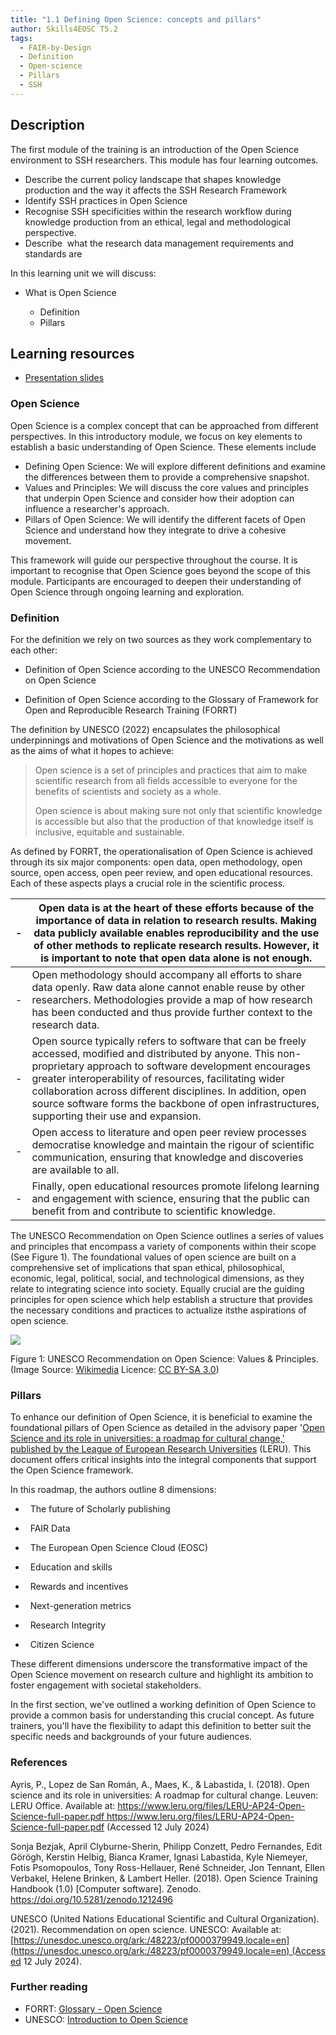 ```yaml
---
title: "1.1 Defining Open Science: concepts and pillars"
author: Skills4EOSC T5.2
tags:
  - FAIR-by-Design
  - Definition
  - Open-science
  - Pillars
  - SSH
---
```

## Description

The first module of the training is an introduction of the Open Science environment to SSH researchers. This module has four learning outcomes.

- Describe the current policy landscape that shapes knowledge production and the way it affects the SSH Research Framework
- Identify SSH practices in Open Science
- Recognise SSH specificities within the research workflow during knowledge production from an ethical, legal and methodological perspective.
- Describe  what the research data management requirements and standards are

In this learning unit we will discuss:

- What is Open Science

	- Definition
	- Pillars   

## Learning resources

- [Presentation slides](https://docs.google.com/presentation/d/1NcyRkUjVdxTQ9gp0YvvUseGT_fMaOaLB/edit?usp=sharing&ouid=102604071504748959042&rtpof=true&sd=true)

### Open Science


Open Science is a complex concept that can be approached from different perspectives. In this introductory module, we focus on key elements to establish a basic understanding of Open Science. These elements include

- Defining Open Science: We will explore different definitions and examine the differences between them to provide a comprehensive snapshot.
- Values and Principles: We will discuss the core values and principles that underpin Open Science and consider how their adoption can influence a researcher's approach.
- Pillars of Open Science: We will identify the different facets of Open Science and understand how they integrate to drive a cohesive movement.

This framework will guide our perspective throughout the course. It is important to recognise that Open Science goes beyond the scope of this module. Participants are encouraged to deepen their understanding of Open Science through ongoing learning and exploration.

### Definition

For the definition we rely on two sources as they work complementary to each other:

- Definition of Open Science according to the UNESCO Recommendation on Open Science

- Definition of Open Science according to the Glossary of Framework for Open and Reproducible Research Training (FORRT)

The definition by UNESCO (2022) encapsulates the philosophical underpinnings and motivations of Open Science and the motivations as well as the aims of what it hopes to achieve:

> Open science is a set of principles and practices that aim to make scientific research from all fields accessible to everyone for the benefits of scientists and society as a whole.
> 
> Open science is about making sure not only that scientific knowledge is accessible but also that the production of that knowledge itself is inclusive, equitable and sustainable.

As defined by FORRT, the operationalisation of Open Science is achieved through its six major components: open data, open methodology, open source, open access, open peer review, and open educational resources. Each of these aspects plays a crucial role in the scientific process.

| -   | Open data is at the heart of these efforts because of the importance of data in relation to research results. Making data publicly available enables reproducibility and the use of other methods to replicate research results. However, it is important to note that open data alone is not enough.                                                                                              |
| --- | -------------------------------------------------------------------------------------------------------------------------------------------------------------------------------------------------------------------------------------------------------------------------------------------------------------------------------------------------------------------------------------------------- |
| -   | Open methodology should accompany all efforts to share data openly. Raw data alone cannot enable reuse by other researchers. Methodologies provide a map of how research has been conducted and thus provide further context to the research data.                                                                                                                                                 |
| -   | Open source typically refers to software that can be freely accessed, modified and distributed by anyone. This non-proprietary approach to software development encourages greater interoperability of resources, facilitating wider collaboration across different disciplines. In addition, open source software forms the backbone of open infrastructures, supporting their use and expansion. |
| -   | Open access to literature and open peer review processes democratise knowledge and maintain the rigour of scientific communication, ensuring that knowledge and discoveries are available to all.                                                                                                                                                                                                  |
| -   | Finally, open educational resources promote lifelong learning and engagement with science, ensuring that the public can benefit from and contribute to scientific knowledge.                                                                                                                                                                                                                       |


The UNESCO Recommendation on Open Science outlines a series of values and principles that encompass a variety of components within their scope (See Figure 1). The foundational values of open science are built on a comprehensive set of implications that span ethical, philosophical, economic, legal, political, social, and technological dimensions, as they relate to integrating science into society. Equally crucial are the guiding principles for open science which help establish a structure that provides the necessary conditions and practices to actualize itsthe aspirations of open science.

  
  
  

![](https://lh7-us.googleusercontent.com/f11Jzf705OfsUj4oyQc08unGIjCR6EQM6QSBqk6IpQCLDH2s5o-y578-XP9Af_wmFSiKPziYwZ6fJT0-Pf6J9Vo26H4v9NGk25DbZMIxdtCjV0spN1NAIFvBi_rng_Z0OZbHp1C7kpN-_9TzMe5eOLk)

Figure 1: UNESCO Recommendation on Open Science: Values & Principles. (Image Source: [Wikimedia](https://commons.wikimedia.org/wiki/File:UNESCO_Recommendation_on_Open_Science_01.png) Licence: [CC BY-SA 3.0](https://creativecommons.org/licenses/by-sa/3.0/deed.en))

  
### Pillars  

To enhance our definition of Open Science, it is beneficial to examine the foundational pillars of Open Science as detailed in the advisory paper '[Open Science and its role in universities: a roadmap for cultural change,' published by the League of European Research Universities](https://www.leru.org/publications/open-science-and-its-role-in-universities-a-roadmap-for-cultural-change) (LERU). This document offers critical insights into the integral components that support the Open Science framework.

In this roadmap, the authors outline 8 dimensions:

-   The future of Scholarly publishing

-   FAIR Data

-   The European Open Science Cloud (EOSC)

-   Education and skills

-   Rewards and incentives

-   Next-generation metrics

-   Research Integrity

-   Citizen Science


These different dimensions underscore the transformative impact of the Open Science movement on research culture and highlight its ambition to foster engagement with societal stakeholders.

In the first section, we've outlined a working definition of Open Science to provide a common basis for understanding this crucial concept. As future trainers, you'll have the flexibility to adapt this definition to better suit the specific needs and backgrounds of your future audiences.



### References

Ayris, P., Lopez de San Román, A., Maes, K., & Labastida, I. (2018). Open science and its role in universities: A roadmap for cultural change. Leuven: LERU Office. Available at: [https://www.leru.org/files/LERU-AP24-Open-Science-full-paper.pdf ]()https://www.leru.org/files/LERU-AP24-Open-Science-full-paper.pdf (Accessed 12 July 2024)

Sonja Bezjak, April Clyburne-Sherin, Philipp Conzett, Pedro Fernandes, Edit Görögh, Kerstin Helbig, Bianca Kramer, Ignasi Labastida, Kyle Niemeyer, Fotis Psomopoulos, Tony Ross-Hellauer, René Schneider, Jon Tennant, Ellen Verbakel, Helene Brinken, & Lambert Heller. (2018). Open Science Training Handbook (1.0) [Computer software]. Zenodo. https://doi.org/10.5281/zenodo.1212496

UNESCO (United Nations Educational Scientific and Cultural Organization). (2021). Recommendation on open science. UNESCO: Available at: [https://unesdoc.unesco.org/ark:/48223/pf0000379949.locale=en](https://unesdoc.unesco.org/ark:/48223/pf0000379949.locale=en) (Accessed 12 July 2024).

### Further reading

- FORRT: [Glossary - Open Science](https://forrt.org/glossary/english/open_science/) 
- UNESCO: [Introduction to Open Science](https://unesdoc.unesco.org/ark:/48223/pf0000383771) 